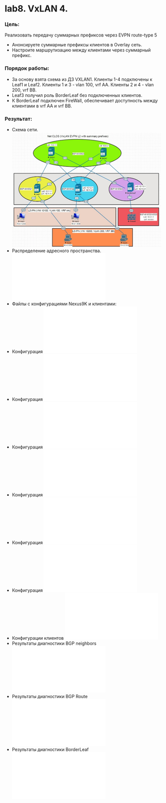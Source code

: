 # lab8. VxLAN 4.
### Цель: 
Реализовать передачу суммарных префиксов через EVPN route-type 5
- Анонсируете суммарные префиксы клиентов в Overlay сеть.
- Настроите маршрутизацию между клиентами через суммарный префикс.
### Порядок работы:
- За основу взята схема из ДЗ VXLAN1. Клиенты 1-4 подключены к Leaf1 и Leaf2. Клиенты 1 и 3 - vlan 100, vrf AA. Клиенты 2 и 4 - vlan 200, vrf BB.
- Leaf3 получил роль BorderLeaf без подключенных клиентов.
- К BorderLeaf подключен FireWall, обеспечивает доступность между клиентами в vrf AA и vrf BB.
### Результат:
- Схема сети.
![Схема сети](Схема_VXLAN4.jpg)
- Распределение адресного пространства.
![Адресное пространство](Распределение%20адресного%20пространства.md)
- Файлы с конфигурациями Nexus9K и клиентами:
- Конфигурация
![Spine1](Spine1_config.txt)
- Конфигурация
![Spine2](Spine2_config.txt)
- Конфигурация
![Leaf1](Leaf1_config.txt)
- Конфигурация
![Leaf2](Leaf2_config.txt)
- Конфигурация
![BorderLeaf](BorderLeaf_config.txt)
- Конфигурация
![FireWall](FireWall_config.txt)
- Конфигурации клиентов
![Hosts1-4](Hosts1-4_config.txt)
- Результаты диагностики BGP neighbors
![Вывод команд](Diagnostic_BGP_neighbors.txt)
- Результаты диагностики BGP Route 
![Вывод команд](Diagnostic_BGP_route.txt)
- Результаты диагностики BorderLeaf
![Вывод команд](Diagnostic_BorderLeaf.txt)
